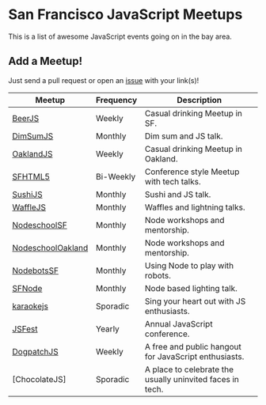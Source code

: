# San Francisco JavaScript Meetups

This is a list of awesome JavaScript events going on in the bay area.

## Add a Meetup!
Just send a pull request or open an [issue](https://github.com/jkup/sf-javascript-meetups/issues) with your link(s)!

Meetup              | Frequency | Description
------------------- | --------- | ------------
[BeerJS]            |  Weekly   | Casual drinking Meetup in SF.
[DimSumJS]          |  Monthly  | Dim sum and JS talk.
[OaklandJS]         |  Weekly   | Casual drinking Meetup in Oakland.
[SFHTML5]           |  Bi-Weekly| Conference style Meetup with tech talks.
[SushiJS]           |  Monthly  | Sushi and JS talk.
[WaffleJS]          |  Monthly  | Waffles and lightning talks.
[NodeschoolSF]      |  Monthly  | Node workshops and mentorship.
[NodeschoolOakland] |  Monthly  | Node workshops and mentorship.
[NodebotsSF]        |  Monthly  | Using Node to play with robots.
[SFNode]            |  Monthly  | Node based lighting talk.
[karaokejs]         |  Sporadic | Sing your heart out with JS enthusiasts.
[JSFest]            |  Yearly   | Annual JavaScript conference.
[DogpatchJS]        |  Weekly   | A free and public hangout for JavaScript enthusiasts.
[ChocolateJS]       |  Sporadic | A place to celebrate the usually uninvited faces in tech.

[BeerJS]: http://www.meetup.com/beerjs/
[DimSumJS]: https://dimsumjs.github.io/
[OaklandJS]: http://oaklandjs.com/
[SFHTML5]: http://www.meetup.com/sfhtml5/
[SushiJS]: http://www.meetup.com/sushijs-sf/
[WaffleJS]: http://wafflejs.com/
[NodeschoolSF]: http://nodeschool.io/sanfrancisco/
[NodeschoolOakland]: http://nodeschool.io/oakland/
[NodebotsSF]: http://www.meetup.com/nodebotssf/
[SFNode]: http://www.meetup.com/sfnode/
[karaokejs]: http://karaokejs.club
[JSFest]: http://jsfest.com/
[DogpatchJS]: http://dogpatchjs.com/
